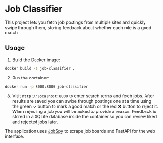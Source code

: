 # Job Classifier

This project lets you fetch job postings from multiple sites and quickly swipe through them, storing feedback about whether each role is a good match.

## Usage

1. Build the Docker image:

```bash
docker build -t job-classifier .
```

2. Run the container:

```bash
docker run -p 8000:8000 job-classifier
```

3. Visit `http://localhost:8000` to enter search terms and fetch jobs.
   After results are saved you can swipe through postings one at a time
   using the green ✓ button to mark a good match or the red ✖ button to
   reject it. When rejecting a job you will be asked to provide a reason.
   Feedback is stored in a SQLite database inside the container so you can review liked and rejected jobs later.

The application uses [JobSpy](https://pypi.org/project/python-jobspy/) to scrape
job boards and FastAPI for the web interface.
